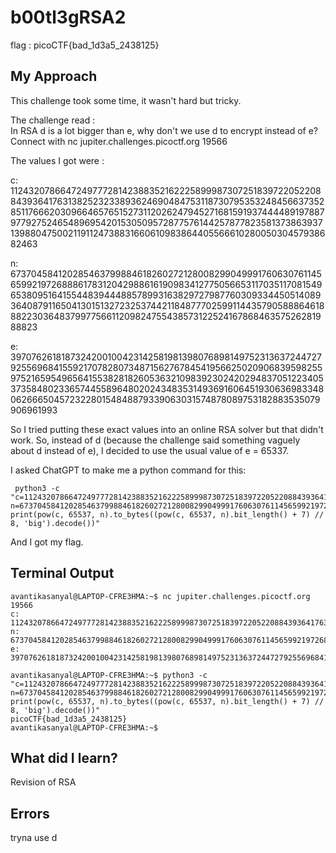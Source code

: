 # b00tl3gRSA2

flag : picoCTF{bad_1d3a5_2438125}

## My Approach 
This challenge took some time, it wasn't hard but tricky.

The challenge read :                     
              In RSA d is a lot bigger than e, why don't we use d to encrypt instead of e? Connect with nc jupiter.challenges.picoctf.org 19566               

The values I got were :            

c:  11243207866472497772814238835216222589998730725183972205220884393641763138252323389362469048475311873079535324845663735285117666203096646576515273112026247945271681591937444489197887977927524654896954201530509572877576144257877823581373863937139880475002119112473883166061098386440556661028005030457938682463           

n:   67370458412028546379988461826027212800829904999176063076114565992197268886178312042988616190983412775056653117035117081549653809516415544839444885789931638297279877603093344505140893640879116504130151327232537442118487770259911443579058886461888223036483799775661120982475543857312252416786846357526281988823               

e: 39707626181873242001004231425819813980768981497523136372447279255696841559217078280734871562767845419566250209068395982559752165954965641553828182605363210983923024202948370512234053735848023365744558964802024348353149369160645193063698334806266650457232280154848879339063031574878089753182883535079906961993                  

So I tried putting these exact values into an online RSA solver but that didn't work. So, instead of d (because  the challenge said something vaguely about d instead of e), I decided to use the usual value of e = 65337.

I asked ChatGPT to make me a python command for this: 
```
 python3 -c "c=11243207866472497772814238835216222589998730725183972205220884393641763138252323389362469048475311873079535324845663735285117666203096646576515273112026247945271681591937444489197887977927524654896954201530509572877576144257877823581373863937139880475002119112473883166061098386440556661028005030457938682463; n=67370458412028546379988461826027212800829904999176063076114565992197268886178312042988616190983412775056653117035117081549653809516415544839444885789931638297279877603093344505140893640879116504130151327232537442118487770259911443579058886461888223036483799775661120982475543857312252416786846357526281988823; print(pow(c, 65537, n).to_bytes((pow(c, 65537, n).bit_length() + 7) // 8, 'big').decode())"
```

And I got my flag.

## Terminal Output
```
avantikasanyal@LAPTOP-CFRE3HMA:~$ nc jupiter.challenges.picoctf.org 19566
c: 11243207866472497772814238835216222589998730725183972205220884393641763138252323389362469048475311873079535324845663735285117666203096646576515273112026247945271681591937444489197887977927524654896954201530509572877576144257877823581373863937139880475002119112473883166061098386440556661028005030457938682463
n: 67370458412028546379988461826027212800829904999176063076114565992197268886178312042988616190983412775056653117035117081549653809516415544839444885789931638297279877603093344505140893640879116504130151327232537442118487770259911443579058886461888223036483799775661120982475543857312252416786846357526281988823
e: 39707626181873242001004231425819813980768981497523136372447279255696841559217078280734871562767845419566250209068395982559752165954965641553828182605363210983923024202948370512234053735848023365744558964802024348353149369160645193063698334806266650457232280154848879339063031574878089753182883535079906961993

avantikasanyal@LAPTOP-CFRE3HMA:~$ python3 -c "c=11243207866472497772814238835216222589998730725183972205220884393641763138252323389362469048475311873079535324845663735285117666203096646576515273112026247945271681591937444489197887977927524654896954201530509572877576144257877823581373863937139880475002119112473883166061098386440556661028005030457938682463; n=67370458412028546379988461826027212800829904999176063076114565992197268886178312042988616190983412775056653117035117081549653809516415544839444885789931638297279877603093344505140893640879116504130151327232537442118487770259911443579058886461888223036483799775661120982475543857312252416786846357526281988823; print(pow(c, 65537, n).to_bytes((pow(c, 65537, n).bit_length() + 7) // 8, 'big').decode())"
picoCTF{bad_1d3a5_2438125}
avantikasanyal@LAPTOP-CFRE3HMA:~$
```

## What did I learn?
Revision of RSA

## Errors
tryna use d
